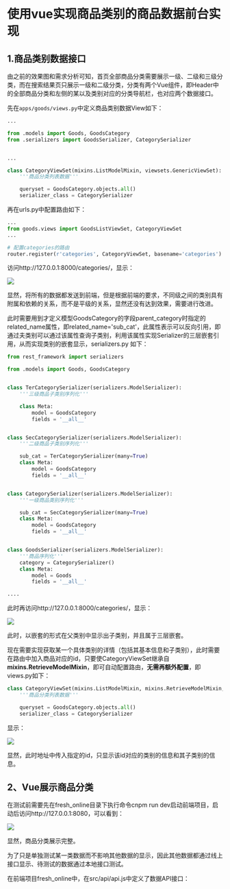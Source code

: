 # 使用vue实现商品类别的商品数据前台实现

## 1.商品类别数据接口

由之前的效果图和需求分析可知，首页全部商品分类需要展示一级、二级和三级分类，而在搜索结果页只展示一级和二级分类，分类有两个Vue组件，即Header中的全部商品分类和左侧的某以及类别对应的分类导航栏，也对应两个数据接口。

先在`apps/goods/views.py`中定义商品类别数据View如下：

```python
...

from .models import Goods, GoodsCategory
from .serializers import GoodsSerializer, CategorySerializer


...

class CategoryViewSet(mixins.ListModelMixin, viewsets.GenericViewSet):
    '''商品分类列表数据'''

    queryset = GoodsCategory.objects.all()
    serializer_class = CategorySerializer

```

再在urls.py中配置路由如下：
```python
...
from goods.views import GoodsListViewSet, CategoryViewSet
...

# 配置categories的路由
router.register(r'categories', CategoryViewSet, basename='categories')

```

访问http://127.0.0.1:8000/categories/，显示：

![](https://img-blog.csdnimg.cn/20200726174919608.gif)

显然，将所有的数据都发送到前端，但是根据前端的要求，不同级之间的类别具有附属和依赖的关系，而不是平级的关系，显然还没有达到效果，需要进行改进。

此时需要用到才定义模型GoodsCategory的字段parent_category时指定的related_name属性，即related_name='sub_cat'，此属性表示可以反向引用，即通过夫类别可以通过该属性查询子类别，利用该属性实现Serializer的三层嵌套引用，从而实现类别的嵌套显示，serializers.py 如下：

```python
from rest_framework import serializers

from .models import Goods, GoodsCategory


class TerCategorySerializer(serializers.ModelSerializer):
    '''三级商品子类别序列化'''

    class Meta:
        model = GoodsCategory
        fields = '__all__'


class SecCategorySerializer(serializers.ModelSerializer):
    '''二级商品子类别序列化'''

    sub_cat = TerCategorySerializer(many=True)
    class Meta:
        model = GoodsCategory
        fields = '__all__'


class CategorySerializer(serializers.ModelSerializer):
    '''一级商品类别序列化'''

    sub_cat = SecCategorySerializer(many=True)
    class Meta:
        model = GoodsCategory
        fields = '__all__'


class GoodsSerializer(serializers.ModelSerializer):
    '''商品序列化'''
    category = CategorySerializer()
    class Meta:
        model = Goods
        fields = '__all__'

....
```

此时再访问http://127.0.0.1:8000/categories/，显示：

![](https://img-blog.csdnimg.cn/20200726174942311.gif)

此时，以嵌套的形式在父类别中显示出子类别，并且属于三层嵌套。

现在需要实现获取某一个具体类别的详情（包括其基本信息和子类别），此时需要在路由中加入商品对应的id，只要使CategoryViewSet继承自**mixins.RetrieveModelMixin**，即可自动配置路由，**无需再额外配置**，即views.py如下：

```python
class CategoryViewSet(mixins.ListModelMixin, mixins.RetrieveModelMixin, viewsets.GenericViewSet):
    '''商品分类列表数据'''

    queryset = GoodsCategory.objects.all()
    serializer_class = CategorySerializer

```

显示：

![](https://img-blog.csdnimg.cn/20200726175014741.gif)

显然，此时地址中传入指定的id，只显示该id对应的类别的信息和其子类别的信息。

## 2、Vue展示商品分类

在测试前需要先在fresh_online目录下执行命令cnpm run dev启动前端项目，启动后访问http://127.0.0.1:8080，可以看到：

![](https://img-blog.csdnimg.cn/20200726180243930.gif)

显然，商品分类展示完整。

为了只是单独测试某一类数据而不影响其他数据的显示，因此其他数据都通过线上接口显示、待测试的数据通过本地接口测试。

在前端项目fresh_online中，在src/api/api.js中定义了数据API接口：